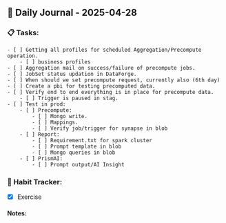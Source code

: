 ## 📝 Daily Journal - 2025-04-28

### 📋 Tasks:
	- [ ] Getting all profiles for scheduled Aggregation/Precompute operation.
		- [ ] business profiles 
	- [ ] Aggregation mail on success/failure of precompute jobs.
	- [ ] JobSet status updation in DataForge.
	- [ ] When should we set precompute request, currently also (6th day)
	- [ ] Create a pbi for testing precomputed data.
	- [ ] Verify end to end everything is in place for precompute data.
		- [ ] Trigger is paused in stag.
	- [ ] Test in prod:
		- [ ] Precompute: 
			- [ ] Mongo write.
			- [ ] Mappings.
			- [ ] Verify job/trigger for synapse in blob
		- [ ] Report:
			- [ ] Requirement.txt for spark cluster
			- [ ] Prompt template in blob
			- [ ] Mongo queries in blob
		- [ ] PrismAI:
			- [ ] Prompt output/AI Insight

### 🔁 Habit Tracker:
- [x] Exercise

#### Notes:


